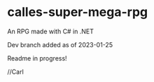 # calles-super-mega-rpg
An RPG made with C# in .NET

Dev branch added as of 2023-01-25

Readme in progress!

//Carl